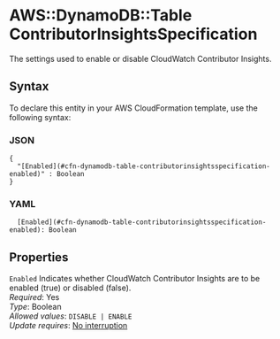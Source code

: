 # AWS::DynamoDB::Table ContributorInsightsSpecification<a name="aws-properties-dynamodb-table-contributorinsightsspecification"></a>

The settings used to enable or disable CloudWatch Contributor Insights\.

## Syntax<a name="aws-properties-dynamodb-table-contributorinsightsspecification-syntax"></a>

To declare this entity in your AWS CloudFormation template, use the following syntax:

### JSON<a name="aws-properties-dynamodb-table-contributorinsightsspecification-syntax.json"></a>

```
{
  "[Enabled](#cfn-dynamodb-table-contributorinsightsspecification-enabled)" : Boolean
}
```

### YAML<a name="aws-properties-dynamodb-table-contributorinsightsspecification-syntax.yaml"></a>

```
  [Enabled](#cfn-dynamodb-table-contributorinsightsspecification-enabled): Boolean
```

## Properties<a name="aws-properties-dynamodb-table-contributorinsightsspecification-properties"></a>

`Enabled` <a name="cfn-dynamodb-table-contributorinsightsspecification-enabled"></a>
Indicates whether CloudWatch Contributor Insights are to be enabled \(true\) or disabled \(false\)\.  
_Required_: Yes  
_Type_: Boolean  
_Allowed values_: `DISABLE | ENABLE`  
_Update requires_: [No interruption](https://docs.aws.amazon.com/AWSCloudFormation/latest/UserGuide/using-cfn-updating-stacks-update-behaviors.html#update-no-interrupt)
